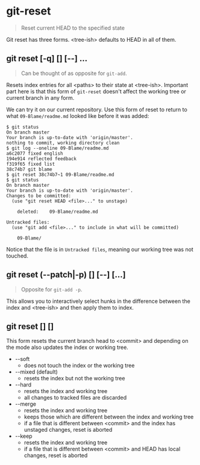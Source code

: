 git-reset
=========

> Reset current HEAD to the specified state

Git reset has three forms. &lt;tree-ish&gt; defaults to HEAD in all of them.

git reset [-q] [<tree-ish>] [--] <paths>...
-------------------------------------------

> Can be thought of as opposite for `git-add`.

Resets index entries for all &lt;paths&gt; to their state at &lt;tree-ish&gt;. Important part here is that this form of `git-reset` doesn't affect the working tree or current branch in any form.

We can try it on our current repository. Use this form of reset to return to what `09-Blame/readme.md` looked like before it was added:

	$ git status
	On branch master
	Your branch is up-to-date with 'origin/master'.
	nothing to commit, working directory clean
	$ git log --oneline 09-Blame/readme.md
	a6c2077 fixed english
	194e914 reflected feedback
	f319f65 fixed list
	38c74b7 git blame
	$ git reset 38c74b7~1 09-Blame/readme.md
	$ git status
	On branch master
	Your branch is up-to-date with 'origin/master'.
	Changes to be committed:
	  (use "git reset HEAD <file>..." to unstage)

		deleted:    09-Blame/readme.md

	Untracked files:
	  (use "git add <file>..." to include in what will be committed)

		09-Blame/

Notice that the file is in `Untracked files`, meaning our working tree was not touched.

git reset (--patch|-p) [<tree-ish>] [--] [<paths>...]
-----------------------------------------------------

> Opposite for `git-add -p`.

This allows you to interactively select hunks in the difference between the index and &lt;tree-ish&gt; and then apply them to index.

git reset [<mode>] [<commit>]
-----------------------------

This form resets the current branch head to &lt;commit&gt; and depending on the mode also updates the index or working tree.

* --soft
	* does not touch the index or the working tree
* --mixed (default)
	* resets the index but not the working tree
* --hard
	* resets the index and working tree
	* all changes to tracked files are discarded
* --merge
	* resets the index and working tree
	* keeps those which are different between the index and working tree
	* if a file that is different between &lt;commit&gt; and the index has unstaged changes, reset is aborted
* --keep
	* resets the index and working tree
	* if a file that is different between &lt;commit&gt; and HEAD has local changes, reset is aborted
